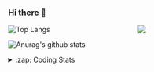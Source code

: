 ### Hi there 👋

<!--
**tao8687/tao8687** is a ✨ _special_ ✨ repository because its `README.md` (this file) appears on your GitHub profile.

Here are some ideas to get you started:

- 🔭 I’m currently working on ...
- 🌱 I’m currently learning ...
- 👯 I’m looking to collaborate on ...
- 🤔 I’m looking for help with ...
- 💬 Ask me about ...
- 📫 How to reach me: ...
- 😄 Pronouns: ...
- ⚡ Fun fact: ...
-->

<img align='right' src="https://media.giphy.com/media/M9gbBd9nbDrOTu1Mqx/giphy.gif" width="240">

  
![Top Langs](https://github-readme-stats.vercel.app/api/top-langs/?username=tao8687&layout=compact&title_color=23238E&text_color=A67D3D)

![Anurag's github stats](https://github-readme-stats.vercel.app/api?username=tao8687&show_icons=true&&text_color=A67D3D&title_color=23238E&show_icons=false&count_private=true&hide=stars)

<details>
  <summary>:zap: Coding Stats</summary>
  <br>
    
<!--START_SECTION:waka-->
![Code Time](http://img.shields.io/badge/Code%20Time-1%2C560%20hrs%2031%20mins-blue)

![Profile Views](http://img.shields.io/badge/Profile%20Views-0-blue)

**🐱 My GitHub Data** 

> 📦 1.5 MB Used in GitHub's Storage 
 > 
> 🏆 180 Contributions in the Year 2024
 > 
> 🚫 Not Opted to Hire
 > 
> 📜 53 Public Repositories 
 > 
> 🔑 25 Private Repositories 
 > 
**I'm an Early 🐤** 

```text
🌞 Morning                1411 commits        ██████████████████████░░░   87.15 % 
🌆 Daytime                87 commits          █░░░░░░░░░░░░░░░░░░░░░░░░   05.37 % 
🌃 Evening                117 commits         ██░░░░░░░░░░░░░░░░░░░░░░░   07.23 % 
🌙 Night                  4 commits           ░░░░░░░░░░░░░░░░░░░░░░░░░   00.25 % 
```
📅 **I'm Most Productive on Wednesday** 

```text
Monday                   233 commits         ████░░░░░░░░░░░░░░░░░░░░░   14.39 % 
Tuesday                  220 commits         ███░░░░░░░░░░░░░░░░░░░░░░   13.59 % 
Wednesday                287 commits         ████░░░░░░░░░░░░░░░░░░░░░   17.73 % 
Thursday                 212 commits         ███░░░░░░░░░░░░░░░░░░░░░░   13.09 % 
Friday                   230 commits         ████░░░░░░░░░░░░░░░░░░░░░   14.21 % 
Saturday                 223 commits         ███░░░░░░░░░░░░░░░░░░░░░░   13.77 % 
Sunday                   214 commits         ███░░░░░░░░░░░░░░░░░░░░░░   13.22 % 
```


📊 **This Week I Spent My Time On** 

```text
🕑︎ Time Zone: Asia/Shanghai

💬 Programming Languages: 
Python                   11 hrs 54 mins      █████████░░░░░░░░░░░░░░░░   37.08 % 
C++                      8 hrs               ██████░░░░░░░░░░░░░░░░░░░   24.96 % 
Other                    4 hrs 27 mins       ███░░░░░░░░░░░░░░░░░░░░░░   13.89 % 
YAML                     3 hrs 37 mins       ███░░░░░░░░░░░░░░░░░░░░░░   11.29 % 
CMake                    1 hr 10 mins        █░░░░░░░░░░░░░░░░░░░░░░░░   03.69 % 

🔥 Editors: 
VS Code                  32 hrs 5 mins       █████████████████████████   100.00 % 

🐱‍💻 Projects: 
tami_ws                  10 hrs 50 mins      ████████░░░░░░░░░░░░░░░░░   33.78 % 
BumbleBot_WS             9 hrs 41 mins       ████████░░░░░░░░░░░░░░░░░   30.21 % 
python_motion_planning   2 hrs 35 mins       ██░░░░░░░░░░░░░░░░░░░░░░░   08.08 % 
ros_motion_planning      2 hrs 14 mins       ██░░░░░░░░░░░░░░░░░░░░░░░   06.99 % 
FYP18-19_AutomaticDocking1 hr 51 mins        █░░░░░░░░░░░░░░░░░░░░░░░░   05.77 % 

💻 Operating System: 
Linux                    32 hrs 5 mins       █████████████████████████   100.00 % 
```

**I Mostly Code in C++** 

```text
C++                      10 repos            ███████░░░░░░░░░░░░░░░░░░   29.41 % 
Python                   10 repos            ███████░░░░░░░░░░░░░░░░░░   29.41 % 
JavaScript               2 repos             █░░░░░░░░░░░░░░░░░░░░░░░░   05.88 % 
Batchfile                1 repo              █░░░░░░░░░░░░░░░░░░░░░░░░   02.94 % 
HTML                     1 repo              █░░░░░░░░░░░░░░░░░░░░░░░░   02.94 % 
```



**Timeline**

![Lines of Code chart](https://raw.githubusercontent.com/tao8687/tao8687/master/assets/bar_graph.png)


 Last Updated on 21/06/2024 01:17:59 UTC
<!--END_SECTION:waka-->
</details>
